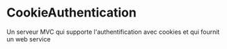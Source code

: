 # CookieAuthentication
Un serveur MVC qui supporte l'authentification avec cookies et qui fournit un web service
